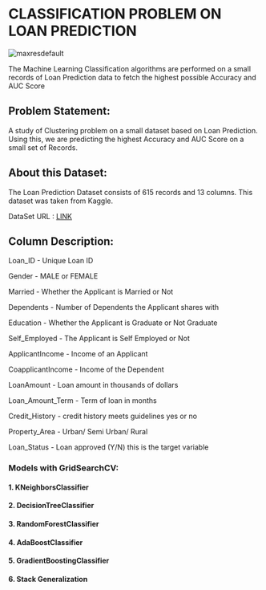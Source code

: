 # CLASSIFICATION PROBLEM ON LOAN PREDICTION

![maxresdefault](https://user-images.githubusercontent.com/85668824/132990301-65488e0c-5b16-438d-869e-7e8062117c4a.jpg)

The Machine Learning Classification algorithms are performed on a small records of Loan Prediction data to fetch the highest possible Accuracy and AUC Score

## Problem Statement:
A study of Clustering problem on a small dataset based on Loan Prediction. Using this, we are predicting the highest Accuracy and AUC Score on a small set of Records.

## About this Dataset:
The Loan Prediction Dataset consists of 615 records and 13 columns. This dataset was taken from Kaggle.

DataSet URL : <a href='https://www.kaggle.com/altruistdelhite04/loan-prediction-problem-dataset'>LINK</a>

## Column Description:
Loan_ID - Unique Loan ID

Gender - MALE or FEMALE

Married - Whether the Applicant is Married or Not

Dependents - Number of Dependents the Applicant shares with

Education - Whether the Applicant is Graduate or Not Graduate

Self_Employed - The Applicant is Self Employed or Not

ApplicantIncome - Income of an Applicant

CoapplicantIncome - Income of the Dependent

LoanAmount - Loan amount in thousands of dollars

Loan_Amount_Term - Term of loan in months

Credit_History - credit history meets guidelines yes or no

Property_Area - Urban/ Semi Urban/ Rural

Loan_Status - Loan approved (Y/N) this is the target variable


### Models with GridSearchCV:

####  1. KNeighborsClassifier
#### 2. DecisionTreeClassifier
#### 3. RandomForestClassifier
#### 4. AdaBoostClassifier
#### 5. GradientBoostingClassifier
#### 6. Stack Generalization
